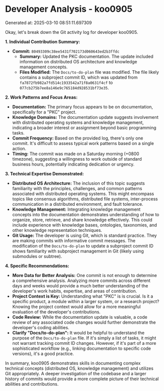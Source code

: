 # Developer Analysis - koo0905
Generated at: 2025-03-10 08:51:11.697309

Okay, let's break down the Git activity log for developer koo0905.

**1. Individual Contribution Summary:**

*   **Commit:** `80493309c38ee5431f702173d060643ed2b3ffdc`
    *   **Summary:** Updated the PKC documentation. The update included information on distributed OS architecture and knowledge management concepts.
    *   **Files Modified:** The `Docs/to-do-plan` file was modified. The file likely contains a subproject commit ID, which was updated from `fa7872fb982a7fd514c1933542a71f8a0631f4cf` to `077cb275b7ee8a146e9c765184d928531bf73e35`.

**2. Work Patterns and Focus Areas:**

*   **Documentation:** The primary focus appears to be on documentation, specifically for a "PKC" project.
*   **Knowledge Domains:** The documentation update suggests involvement with distributed operating systems and knowledge management, indicating a broader interest or assignment beyond basic programming tasks.
*   **Commit Frequency:** Based on the provided log, there's only one commit. It's difficult to assess typical work patterns based on a single action.
*   **Timing:** The commit was made on a Saturday morning (+0800 timezone), suggesting a willingness to work outside of standard business hours, potentially indicating dedication or urgency.

**3. Technical Expertise Demonstrated:**

*   **Distributed OS Architecture:**  The inclusion of this topic suggests familiarity with the principles, challenges, and common patterns associated with distributed operating systems. This might encompass topics like consensus algorithms, distributed file systems, inter-process communication in a distributed environment, and fault tolerance.
*   **Knowledge Management:**  Integrating knowledge management concepts into the documentation demonstrates understanding of how to organize, store, retrieve, and share knowledge effectively. This could include experience with knowledge bases, ontologies, taxonomies, and other knowledge representation techniques.
*   **Git Usage:** The developer is using Git, which is standard practice. They are making commits with informative commit messages.  The modification of the `Docs/to-do-plan` to update a subproject commit ID shows familiarity with subproject management in Git (likely using submodules or subtree).

**4. Specific Recommendations:**

*   **More Data for Better Analysis:** One commit is not enough to determine a comprehensive analysis. Analyzing more commits across different days and weeks would provide a much better understanding of the developer's work habits, expertise, and areas of contribution.
*   **Project Context is Key:**  Understanding what "PKC" is is crucial. Is it a specific product, a module within a larger system, or a research project? Knowing the project context would allow for a more meaningful evaluation of the developer's contributions.
*   **Code Review:**  While the documentation update is valuable, a code review of any associated code changes would further demonstrate the developer's coding abilities.
*   **Clarify "Docs/to-do-plan":**  It would be helpful to understand the purpose of the `Docs/to-do-plan` file.  If it's simply a list of tasks, it might not warrant tracking commit ID changes.  However, if it's part of a more sophisticated workflow (e.g., linking documentation to specific code versions), it's a good practice.

In summary, koo0905 demonstrates skills in documenting complex technical concepts (distributed OS, knowledge management) and utilizes Git appropriately.  A deeper investigation of the codebase and a larger history of commits would provide a more complete picture of their technical abilities and contributions.
